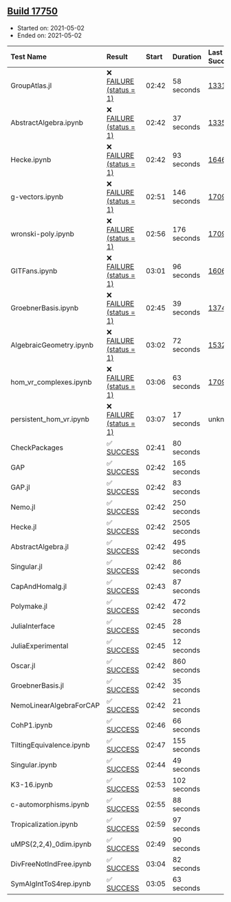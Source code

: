 ## [Build 17750](https://oscarci.mathematik.uni-kl.de/job/oscar/17750/)

* Started on: 2021-05-02
* Ended on: 2021-05-02

| Test Name    | Result | Start | Duration | Last Success | First Failure |
|:-------------|:-------|:------|:---------|:-------------|:--------------|
| GroupAtlas.jl | ❌ [FAILURE (status = 1)](https://oscarci.mathematik.uni-kl.de/job/oscar/17750/artifact/logs/build-17750/GroupAtlas.jl.log) | 02:42 | 58 seconds | [13311](https://oscarci.mathematik.uni-kl.de/job/oscar/13311/) | [13312](https://oscarci.mathematik.uni-kl.de/job/oscar/13312/) |
| AbstractAlgebra.ipynb | ❌ [FAILURE (status = 1)](https://oscarci.mathematik.uni-kl.de/job/oscar/17750/artifact/logs/build-17750/AbstractAlgebra.ipynb.log) | 02:42 | 37 seconds | [13355](https://oscarci.mathematik.uni-kl.de/job/oscar/13355/) | [13356](https://oscarci.mathematik.uni-kl.de/job/oscar/13356/) |
| Hecke.ipynb | ❌ [FAILURE (status = 1)](https://oscarci.mathematik.uni-kl.de/job/oscar/17750/artifact/logs/build-17750/Hecke.ipynb.log) | 02:42 | 93 seconds | [16463](https://oscarci.mathematik.uni-kl.de/job/oscar/16463/) | [16464](https://oscarci.mathematik.uni-kl.de/job/oscar/16464/) |
| g-vectors.ipynb | ❌ [FAILURE (status = 1)](https://oscarci.mathematik.uni-kl.de/job/oscar/17750/artifact/logs/build-17750/g-vectors.ipynb.log) | 02:51 | 146 seconds | [17099](https://oscarci.mathematik.uni-kl.de/job/oscar/17099/) | [17100](https://oscarci.mathematik.uni-kl.de/job/oscar/17100/) |
| wronski-poly.ipynb | ❌ [FAILURE (status = 1)](https://oscarci.mathematik.uni-kl.de/job/oscar/17750/artifact/logs/build-17750/wronski-poly.ipynb.log) | 02:56 | 176 seconds | [17098](https://oscarci.mathematik.uni-kl.de/job/oscar/17098/) | [17099](https://oscarci.mathematik.uni-kl.de/job/oscar/17099/) |
| GITFans.ipynb | ❌ [FAILURE (status = 1)](https://oscarci.mathematik.uni-kl.de/job/oscar/17750/artifact/logs/build-17750/GITFans.ipynb.log) | 03:01 | 96 seconds | [16068](https://oscarci.mathematik.uni-kl.de/job/oscar/16068/) | [16069](https://oscarci.mathematik.uni-kl.de/job/oscar/16069/) |
| GroebnerBasis.ipynb | ❌ [FAILURE (status = 1)](https://oscarci.mathematik.uni-kl.de/job/oscar/17750/artifact/logs/build-17750/GroebnerBasis.ipynb.log) | 02:45 | 39 seconds | [13748](https://oscarci.mathematik.uni-kl.de/job/oscar/13748/) | [13749](https://oscarci.mathematik.uni-kl.de/job/oscar/13749/) |
| AlgebraicGeometry.ipynb | ❌ [FAILURE (status = 1)](https://oscarci.mathematik.uni-kl.de/job/oscar/17750/artifact/logs/build-17750/AlgebraicGeometry.ipynb.log) | 03:02 | 72 seconds | [15322](https://oscarci.mathematik.uni-kl.de/job/oscar/15322/) | [15323](https://oscarci.mathematik.uni-kl.de/job/oscar/15323/) |
| hom_vr_complexes.ipynb | ❌ [FAILURE (status = 1)](https://oscarci.mathematik.uni-kl.de/job/oscar/17750/artifact/logs/build-17750/hom_vr_complexes.ipynb.log) | 03:06 | 63 seconds | [17099](https://oscarci.mathematik.uni-kl.de/job/oscar/17099/) | [17100](https://oscarci.mathematik.uni-kl.de/job/oscar/17100/) |
| persistent_hom_vr.ipynb | ❌ [FAILURE (status = 1)](https://oscarci.mathematik.uni-kl.de/job/oscar/17750/artifact/logs/build-17750/persistent_hom_vr.ipynb.log) | 03:07 | 17 seconds | unknown | unknown |
| CheckPackages | ✅ [SUCCESS](https://oscarci.mathematik.uni-kl.de/job/oscar/17750/artifact/logs/build-17750/CheckPackages.log) | 02:41 | 80 seconds |  |  |
| GAP | ✅ [SUCCESS](https://oscarci.mathematik.uni-kl.de/job/oscar/17750/artifact/logs/build-17750/GAP.log) | 02:42 | 165 seconds |  |  |
| GAP.jl | ✅ [SUCCESS](https://oscarci.mathematik.uni-kl.de/job/oscar/17750/artifact/logs/build-17750/GAP.jl.log) | 02:42 | 83 seconds |  |  |
| Nemo.jl | ✅ [SUCCESS](https://oscarci.mathematik.uni-kl.de/job/oscar/17750/artifact/logs/build-17750/Nemo.jl.log) | 02:42 | 250 seconds |  |  |
| Hecke.jl | ✅ [SUCCESS](https://oscarci.mathematik.uni-kl.de/job/oscar/17750/artifact/logs/build-17750/Hecke.jl.log) | 02:42 | 2505 seconds |  |  |
| AbstractAlgebra.jl | ✅ [SUCCESS](https://oscarci.mathematik.uni-kl.de/job/oscar/17750/artifact/logs/build-17750/AbstractAlgebra.jl.log) | 02:42 | 495 seconds |  |  |
| Singular.jl | ✅ [SUCCESS](https://oscarci.mathematik.uni-kl.de/job/oscar/17750/artifact/logs/build-17750/Singular.jl.log) | 02:42 | 86 seconds |  |  |
| CapAndHomalg.jl | ✅ [SUCCESS](https://oscarci.mathematik.uni-kl.de/job/oscar/17750/artifact/logs/build-17750/CapAndHomalg.jl.log) | 02:43 | 87 seconds |  |  |
| Polymake.jl | ✅ [SUCCESS](https://oscarci.mathematik.uni-kl.de/job/oscar/17750/artifact/logs/build-17750/Polymake.jl.log) | 02:42 | 472 seconds |  |  |
| JuliaInterface | ✅ [SUCCESS](https://oscarci.mathematik.uni-kl.de/job/oscar/17750/artifact/logs/build-17750/JuliaInterface.log) | 02:45 | 28 seconds |  |  |
| JuliaExperimental | ✅ [SUCCESS](https://oscarci.mathematik.uni-kl.de/job/oscar/17750/artifact/logs/build-17750/JuliaExperimental.log) | 02:45 | 12 seconds |  |  |
| Oscar.jl | ✅ [SUCCESS](https://oscarci.mathematik.uni-kl.de/job/oscar/17750/artifact/logs/build-17750/Oscar.jl.log) | 02:42 | 860 seconds |  |  |
| GroebnerBasis.jl | ✅ [SUCCESS](https://oscarci.mathematik.uni-kl.de/job/oscar/17750/artifact/logs/build-17750/GroebnerBasis.jl.log) | 02:42 | 35 seconds |  |  |
| NemoLinearAlgebraForCAP | ✅ [SUCCESS](https://oscarci.mathematik.uni-kl.de/job/oscar/17750/artifact/logs/build-17750/NemoLinearAlgebraForCAP.log) | 02:42 | 21 seconds |  |  |
| CohP1.ipynb | ✅ [SUCCESS](https://oscarci.mathematik.uni-kl.de/job/oscar/17750/artifact/logs/build-17750/CohP1.ipynb.log) | 02:46 | 66 seconds |  |  |
| TiltingEquivalence.ipynb | ✅ [SUCCESS](https://oscarci.mathematik.uni-kl.de/job/oscar/17750/artifact/logs/build-17750/TiltingEquivalence.ipynb.log) | 02:47 | 155 seconds |  |  |
| Singular.ipynb | ✅ [SUCCESS](https://oscarci.mathematik.uni-kl.de/job/oscar/17750/artifact/logs/build-17750/Singular.ipynb.log) | 02:44 | 49 seconds |  |  |
| K3-16.ipynb | ✅ [SUCCESS](https://oscarci.mathematik.uni-kl.de/job/oscar/17750/artifact/logs/build-17750/K3-16.ipynb.log) | 02:53 | 102 seconds |  |  |
| c-automorphisms.ipynb | ✅ [SUCCESS](https://oscarci.mathematik.uni-kl.de/job/oscar/17750/artifact/logs/build-17750/c-automorphisms.ipynb.log) | 02:55 | 88 seconds |  |  |
| Tropicalization.ipynb | ✅ [SUCCESS](https://oscarci.mathematik.uni-kl.de/job/oscar/17750/artifact/logs/build-17750/Tropicalization.ipynb.log) | 02:59 | 97 seconds |  |  |
| uMPS(2,2,4)_0dim.ipynb | ✅ [SUCCESS](https://oscarci.mathematik.uni-kl.de/job/oscar/17750/artifact/logs/build-17750/uMPS-2-2-4-_0dim.ipynb.log) | 02:49 | 90 seconds |  |  |
| DivFreeNotIndFree.ipynb | ✅ [SUCCESS](https://oscarci.mathematik.uni-kl.de/job/oscar/17750/artifact/logs/build-17750/DivFreeNotIndFree.ipynb.log) | 03:04 | 82 seconds |  |  |
| SymAlgIntToS4rep.ipynb | ✅ [SUCCESS](https://oscarci.mathematik.uni-kl.de/job/oscar/17750/artifact/logs/build-17750/SymAlgIntToS4rep.ipynb.log) | 03:05 | 63 seconds |  |  |
